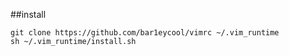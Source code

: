##install

    git clone https://github.com/bar1eycool/vimrc ~/.vim_runtime
    sh ~/.vim_runtime/install.sh

